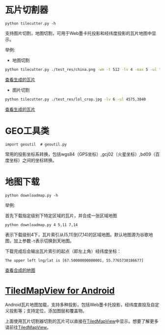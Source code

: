 # 瓦片切割器 

`python tilecutter.py -h`

支持图片切割，地图切割，可用于Web墨卡托投影和经纬度投影的瓦片地图中显示。

举例:

* 地图切割

```bash
python tilecutter.py ./test_res/china.png -wm -t 512 -lv 4 -max 5 -ul "67.5000000,55.77657301866757"
```

[查看生成的瓦片](https://github.com/1993hzw/tile-cutter/tree/master/test_res/china)

* 图片切割

```bash
python tilecutter.py ./test_res/lol_crop.jpg -lv 6 -ul 4575,3840
```

[查看生成的瓦片](https://github.com/1993hzw/tile-cutter/tree/master/test_res/lol_crop)

# GEO工具类

`import geoutil  # geoutil.py`

常用的投影坐标系转换，包括wgs84（GPS坐标）,gcj02（火星坐标）,bd09（百度坐标）之间的坐标转换。

# 地图下载

`python downloadmap.py -h`

举例:

首先下载指定级别下特定区域的瓦片，并合成一张区域地图

```bash
python downloadmap.py 4 5,11 7,14
```
表示下载级别4下，瓦片索引从(5,11)到(7,14)的区域地图。默认地图源为谷歌地图，加上参数`-t`表示切换到天地图。

下载完成后会输出瓦片索引的起点（即左上角）经纬度坐标：
```
The upper left lng/lat is [67.50000000000001, 55.7765730186677]

```

[查看合成的地图](https://github.com/1993hzw/tile-cutter/blob/master/test_res/wm-4-5_11-7_14.png)

# [TiledMapView for Android](https://github.com/1993hzw/TiledMapView)

Android瓦片地图加载，支持多种投影，包括Web墨卡托投影，经纬度直投及自定义投影等；支持定位，添加图层和覆盖物。

上面使用瓦片切割器切割的瓦片可以直接在[TiledMapView](https://github.com/1993hzw/TiledMapView)中显示。想要了解更多请前往[TiledMapView](https://github.com/1993hzw/TiledMapView)。


